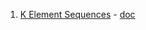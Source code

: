 1. [K Element Sequences](https://www.hackerrank.com/contests/infinitum15/challenges/k-element-sequences) - [doc](k-element-sequences/k-element-sequences.md)